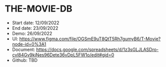 # THE-MOVIE-DB
+ Start date: 12/09/2022
+ End date: 23/09/2022
+ Demo: 26/09/2022
+ UI: https://www.figma.com/file/OGSmE9uT8QtT5Rh7gumyB6/T-Movie?node-id=0%3A1
+ Document: https://docs.google.com/spreadsheets/d/1z3sGLJLASDro-cvl84Gv9kjNes96Dete36vDpL5FW1o/edit#gid=0
+ Github: TBD
